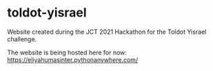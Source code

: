 # toldot-yisrael
Website created during the JCT 2021 Hackathon for the Toldot Yisrael challenge.

The website is being hosted here for now: https://eliyahumasinter.pythonanywhere.com/
